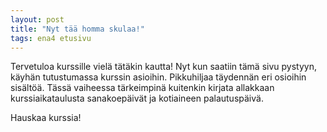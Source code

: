 ```yaml
---
layout: post
title: "Nyt tää homma skulaa!"
tags: ena4 etusivu
---
```


Tervetuloa kurssille vielä tätäkin kautta! Nyt kun saatiin tämä sivu pystyyn, käyhän tutustumassa kurssin asioihin. Pikkuhiljaa täydennän eri osioihin sisältöä. Tässä vaiheessa tärkeimpinä kuitenkin kirjata allakkaan kurssiaikataulusta sanakoepäivät ja kotiaineen palautuspäivä. 

Hauskaa kurssia!